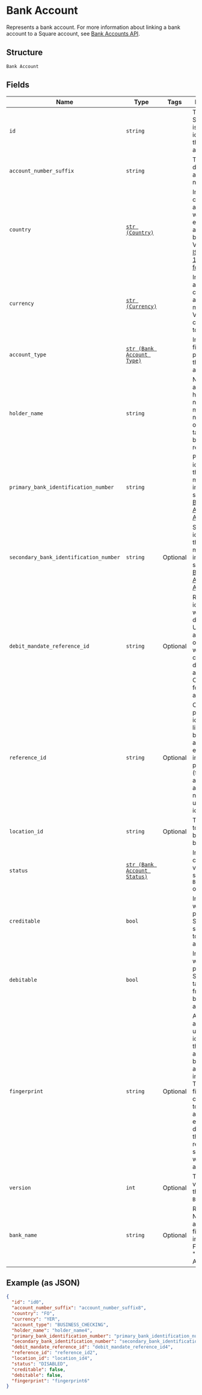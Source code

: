 
# Bank Account

Represents a bank account. For more information about
linking a bank account to a Square account, see
[Bank Accounts API](https://developer.squareup.com/docs/docs/bank-accounts-api).

## Structure

`Bank Account`

## Fields

| Name | Type | Tags | Description |
|  --- | --- | --- | --- |
| `id` | `string` |  | The unique, Square-issued identifier for the bank account. |
| `account_number_suffix` | `string` |  | The last few digits of the account number. |
| `country` | [`str (Country)`](/doc/models/country.md) |  | Indicates the country associated with another entity, such as a business.<br>Values are in [ISO 3166-1-alpha-2 format](http://www.iso.org/iso/home/standards/country_codes.htm). |
| `currency` | [`str (Currency)`](/doc/models/currency.md) |  | Indicates the associated currency for an amount of money. Values correspond<br>to [ISO 4217](https://wikipedia.org/wiki/ISO_4217). |
| `account_type` | [`str (Bank Account Type)`](/doc/models/bank-account-type.md) |  | Indicates the financial purpose of the bank account. |
| `holder_name` | `string` |  | Name of the account holder. This name must match the name<br>on the targeted bank account record. |
| `primary_bank_identification_number` | `string` |  | Primary identifier for the bank. For more information, see<br>[Bank Accounts API](https://developer.squareup.com/docs/docs/bank-accounts-api). |
| `secondary_bank_identification_number` | `string` | Optional | Secondary identifier for the bank. For more information, see<br>[Bank Accounts API](https://developer.squareup.com/docs/docs/bank-accounts-api). |
| `debit_mandate_reference_id` | `string` | Optional | Reference identifier that will be displayed to UK bank account owners<br>when collecting direct debit authorization. Only required for UK bank accounts. |
| `reference_id` | `string` | Optional | Client-provided identifier for linking the banking account to an entity<br>in a third-party system (for example, a bank account number or a user identifier). |
| `location_id` | `string` | Optional | The location to which the bank account belongs. |
| `status` | [`str (Bank Account Status)`](/doc/models/bank-account-status.md) |  | Indicates the current verification status of a `BankAccount` object. |
| `creditable` | `bool` |  | Indicates whether it is possible for Square to send money to this bank account. |
| `debitable` | `bool` |  | Indicates whether it is possible for Square to take money from this<br>bank account. |
| `fingerprint` | `string` | Optional | A Square-assigned, unique identifier for the bank account based on the<br>account information. The account fingerprint can be used to compare account<br>entries and determine if the they represent the same real-world bank account. |
| `version` | `int` | Optional | The current version of the `BankAccount`. |
| `bank_name` | `string` | Optional | Read only. Name of actual financial institution.<br>For example "Bank of America". |

## Example (as JSON)

```json
{
  "id": "id0",
  "account_number_suffix": "account_number_suffix8",
  "country": "FO",
  "currency": "YER",
  "account_type": "BUSINESS_CHECKING",
  "holder_name": "holder_name4",
  "primary_bank_identification_number": "primary_bank_identification_number8",
  "secondary_bank_identification_number": "secondary_bank_identification_number0",
  "debit_mandate_reference_id": "debit_mandate_reference_id4",
  "reference_id": "reference_id2",
  "location_id": "location_id4",
  "status": "DISABLED",
  "creditable": false,
  "debitable": false,
  "fingerprint": "fingerprint6"
}
```

